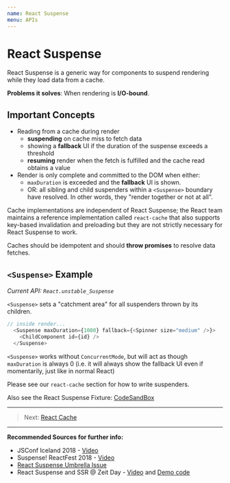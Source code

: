 ```yaml
---
name: React Suspense
menu: APIs
---
```


# React Suspense

React Suspense is a generic way for components to suspend rendering while they load data from a cache.

**Problems it solves**: When rendering is **I/O-bound**.

## Important Concepts

- Reading from a cache during render
  - **suspending** on cache miss to fetch data
  - showing a **fallback** UI if the duration of the suspense exceeds a threshold
  - **resuming** render when the fetch is fulfilled and the cache read obtains a value
- Render is only complete and committed to the DOM when either:
  - `maxDuration` is exceeded and the **fallback** UI is shown.
  - OR: all sibling and child suspenders within a `<Suspense>` boundary have resolved. In other words, they "render together or not at all".

Cache implementations are independent of React Suspense; 
the React team maintains a reference implementation called `react-cache` 
that also supports key-based invalidation and preloading but they are not strictly necessary for React Suspense to work.

Caches should be idempotent and should **throw promises** to resolve data fetches.

## `<Suspense>` Example 

*Current API: `React.unstable_Suspense`*

`<Suspense>` sets a "catchment area" for all suspenders thrown by its children.

```js
// inside render...
  <Suspense maxDuration={1000} fallback={<Spinner size="medium" />}>
    <ChildComponent id={id} />
  </Suspense>
```

`<Suspense>` works without `ConcurrentMode`, but will act as though `maxDuration` is always 0 (i.e. it will always show the fallback UI even if momentarily, just like in normal React)

Please see our `react-cache` section for how to write suspenders.

Also see the React Suspense Fixture: [CodeSandBox](https://codesandbox.io/s/w0n9ok3mqw)

--- 

> Next: [React Cache](/apis/react-cache.md)

--- 

**Recommended Sources for further info:**

- JSConf Iceland 2018 - [Video](https://www.youtube.com/watch?v=nLF0n9SACd4)
- Suspense! ReactFest 2018 - [Video](https://www.youtube.com/watch?v=6g3g0Q_XVb4)
- [React Suspense Umbrella Issue](https://github.com/facebook/react/issues/13206)
- React Suspense and SSR @ Zeit Day - [Video](https://www.youtube.com/watch?v=z-6JC0_cOns) and [Demo code](https://github.com/acdlite/suspense-ssr-demo)
